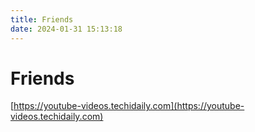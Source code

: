 ```yaml
---
title: Friends
date: 2024-01-31 15:13:18
---
```


# Friends

[https://youtube-videos.techidaily.com](https://youtube-videos.techidaily.com)